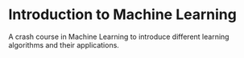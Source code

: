 # Introduction to Machine Learning
A crash course in Machine Learning to introduce different learning algorithms and their applications.
